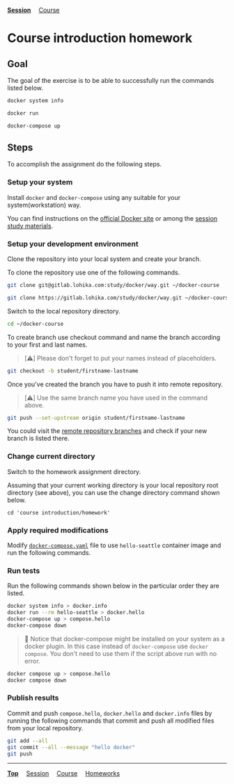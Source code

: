 **[Session](../README.md)**
&emsp;[Course](/README.md)

# Course introduction homework

## Goal
The goal of the exercise is to be able to successfully run the commands listed below.

```sh
docker system info
```
```sh
docker run
```
```sh
docker-compose up
```

## Steps

To accomplish the assignment do the following steps.

### Setup your system

Install `docker` and `docker-compose` using any suitable for your system(workstation) way.

You can find instructions on the [official Docker site](https://www.docker.com/get-started/) or among the [session study materials](../README.md#study-materials).

### Setup your development environment

Clone the repository into your local system and create your branch.

To clone the repository use one of the following commands.
```sh
git clone git@gitlab.lohika.com:study/docker/way.git ~/docker-course
```
```sh
git clone https://gitlab.lohika.com/study/docker/way.git ~/docker-course
```

Switch to the local repository directory.
```sh
cd ~/docker-course
```

To create branch use checkout command and name the branch according to your first and last names.
> [:warning:] Please don't forget to put your names instead of placeholders.

```sh
git checkout -b student/firstname-lastname
```

Once you've created the branch you have to push it into remote repository.
> [:warning:] Use the same branch name you have used in the command above.

```sh
git push --set-upstream origin student/firstname-lastname
```

You could visit the [remote repository branches](https://gitlab.lohika.com/study/docker/way/-/branches) and check if your new branch is listed there.

### Change current directory

Switch to the homework assignment directory.

Assuming that your current working directory is your local repository root directory (see above), you can use the change directory command shown below.

```
cd 'course introduction/homework'
```

### Apply required modifications

Modify [`docker-compose.yaml`](./docker-compose.yaml) file to use `hello-seattle` container image and run the following commands.

### Run tests

Run the following commands shown below in the particular order they are listed.

```sh
docker system info > docker.info
docker run --rm hello-seattle > docker.hello
docker-compose up > compose.hello
docker-compose down
```

> :memo: Notice that docker-compose might be installed on your system as a docker plugin. In this case instead of ```docker-compose``` use ```docker compose```. You don't need to use them if the script above run with no error.

```sh
docker compose up > compose.hello
docker compose down
```

### Publish results

Commit and push `compose.hello`, `docker.hello` and `docker.info` files by running the following commands that commit and push all modified files from your local repository.

```sh
git add --all
git commit --all --message "hello docker"
git push
```

---
**[Top](#)**
&emsp;[Session](../README.md)
&emsp;[Course](/README.md)
&emsp;[Homeworks](/README.md#homeworks)
